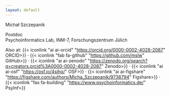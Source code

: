 ```yaml
---
layout: default
---
```


Michał Szczepanik

Postdoc  
Psychoinformatics Lab, INM-7, Forschungszentrum Jülich

Also at: 
{{< iconlink "ai ai-orcid" "https://orcid.org/0000-0002-4028-2087" ORCID>}} ‧
{{< iconlink "fab fa-github" "https://github.com/mslw" GitHub>}} ‧
{{< iconlink "ai ai-zenodo" "https://zenodo.org/search?q=creators.orcid%3A0000-0002-4028-2087" Zenodo>}} ‧
{{< iconlink "ai ai-osf" "https://osf.io/4sjhq/" OSF>}}  ‧
{{< iconlink "ai ai-figshare" "https://figshare.com/authors/Micha_Szczepanik/9738794" Figshare>}} ‧
{{< iconlink "fas fa-building" "https://www.psychoinformatics.de/" PsyInf>}}
